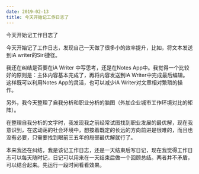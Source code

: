 ```yaml
---
date: 2019-02-13
title: 今天开始记工作日志了
---
```

今天开始记工作日志了

今天开始记了工作日志，发现自己一天做了很多小的效率提升，比如，将文本发送到iA writer的Siri捷径。

我还在纠结是否要在iA Writer 中写思考，还是在Notes App中。我觉得一个比较好的原则是：主体内容基本完成了，再将内容发送到iA Writer中完成最后编辑。这样既可以利用Notes App的灵活，也可以减少iA Writer对文章相对繁琐的操作。

另外，我今天整理了自我分析和职业分析的脑图（外加企业城市工作环境对比的矩阵）。

在整理自我分析的文字时，我发现我之前经常试图找到职业发展的最优解，现在我意识到，在这动荡的社会环境中，想按着既定的长远的方向前进是很难的，而且也没有必要，只需要找到眼前三五年的局部最优解就行了。

本来我还在纠结，我是该记工作日志，还是一天结束后写日记，现在我觉得工作日志可以每天随时记，日记可以用来在一天结束后做一个回顾总结。两者并不矛盾，可以结合起来。先运行一段时间看看效果。

